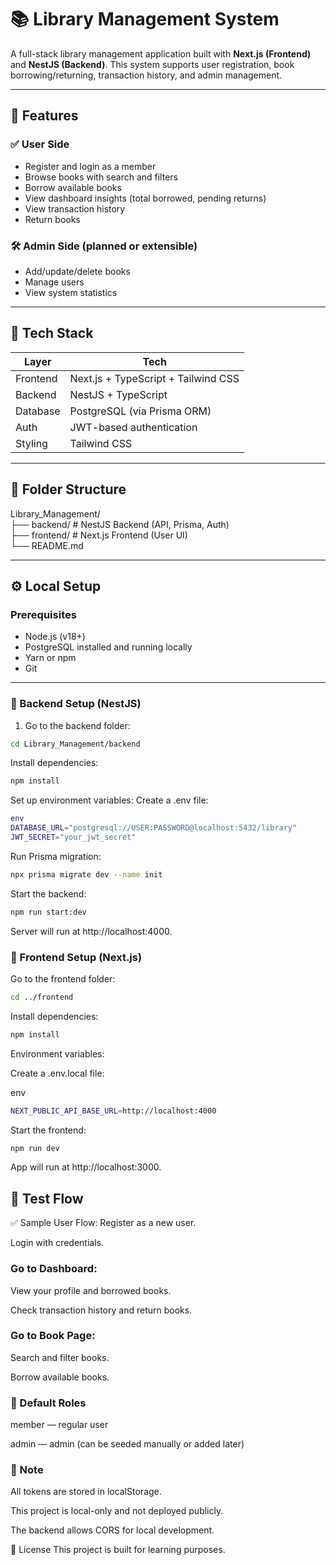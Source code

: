 # 📚 Library Management System

A full-stack library management application built with **Next.js (Frontend)** and **NestJS (Backend)**. This system supports user registration, book borrowing/returning, transaction history, and admin management.

---

## 🚀 Features

### ✅ User Side
- Register and login as a member
- Browse books with search and filters
- Borrow available books
- View dashboard insights (total borrowed, pending returns)
- View transaction history
- Return books

### 🛠️ Admin Side (planned or extensible)
- Add/update/delete books
- Manage users
- View system statistics

---

## 🧰 Tech Stack

| Layer      | Tech               |
|------------|--------------------|
| Frontend   | Next.js + TypeScript + Tailwind CSS |
| Backend    | NestJS + TypeScript |
| Database   | PostgreSQL (via Prisma ORM) |
| Auth       | JWT-based authentication |
| Styling    | Tailwind CSS |

---

## 📁 Folder Structure

Library_Management/</br>
├── backend/ # NestJS Backend (API, Prisma, Auth)</br>
├── frontend/ # Next.js Frontend (User UI)</br>
└── README.md

---

## ⚙️ Local Setup

### Prerequisites
- Node.js (v18+)
- PostgreSQL installed and running locally
- Yarn or npm
- Git

---

### 🔧 Backend Setup (NestJS)

1. Go to the backend folder:

```bash
cd Library_Management/backend
```
Install dependencies:

```bash
npm install
```
Set up environment variables:
Create a .env file:
```sh 
env
DATABASE_URL="postgresql://USER:PASSWORD@localhost:5432/library"
JWT_SECRET="your_jwt_secret"
```
Run Prisma migration:

```bash
npx prisma migrate dev --name init
```
Start the backend:

```bash
npm run start:dev
```
Server will run at http://localhost:4000.

### 🎨 Frontend Setup (Next.js)
Go to the frontend folder:

```bash
cd ../frontend
```
Install dependencies:

```bash
npm install
```
Environment variables:

Create a .env.local file:

env
```sh
NEXT_PUBLIC_API_BASE_URL=http://localhost:4000
```

Start the frontend:

```bash
npm run dev
```

App will run at http://localhost:3000.

## 🧪 Test Flow
✅ Sample User Flow:
Register as a new user.

Login with credentials.

### Go to Dashboard:

View your profile and borrowed books.

Check transaction history and return books.

### Go to Book Page:

Search and filter books.

Borrow available books.

### 🔐 Default Roles
member — regular user

admin — admin (can be seeded manually or added later)

### 📌 Note
All tokens are stored in localStorage.

This project is local-only and not deployed publicly.

The backend allows CORS for local development.

📃 License
This project is built for learning purposes.
